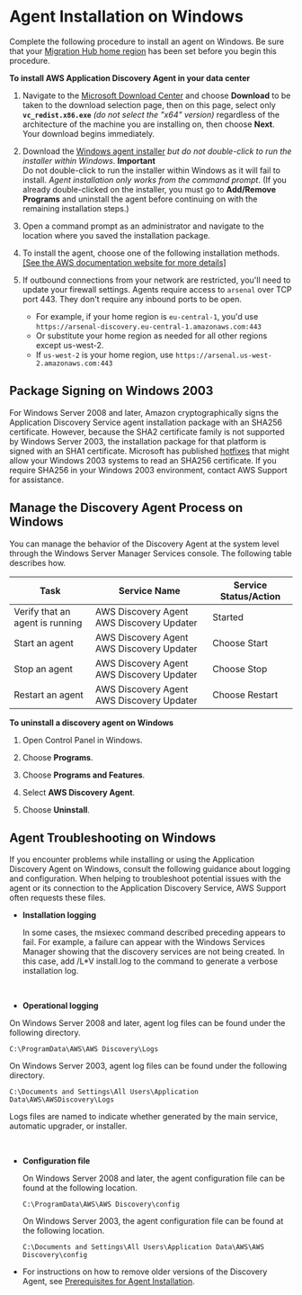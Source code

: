 # Agent Installation on Windows<a name="install_on_windows"></a>

Complete the following procedure to install an agent on Windows\. Be sure that your [Migration Hub home region](https://docs.aws.amazon.com/migrationhub/latest/ug/home-region.html) has been set before you begin this procedure\.<a name="windows_steps"></a>

**To install AWS Application Discovery Agent in your data center**

1. Navigate to the [Microsoft Download Center](https://www.microsoft.com/en-us/download/details.aspx?id=48145) and choose **Download** to be taken to the download selection page, then on this page, select only **`vc_redist.x86.exe`** *\(do not select the "x64" version\)* regardless of the architecture of the machine you are installing on, then choose **Next**\. Your download begins immediately\.

1. Download the [Windows agent installer](https://s3.us-west-2.amazonaws.com/aws-discovery-agent.us-west-2/windows/latest/AWSDiscoveryAgentInstaller.msi) *but do not double\-click to run the installer within Windows*\.
**Important**  
Do not double\-click to run the installer within Windows as it will fail to install\. *Agent installation only works from the command prompt*\. \(If you already double\-clicked on the installer, you must go to **Add/Remove Programs** and uninstall the agent before continuing on with the remaining installation steps\.\)

1. Open a command prompt as an administrator and navigate to the location where you saved the installation package\.

1. To install the agent, choose one of the following installation methods\.    
[\[See the AWS documentation website for more details\]](http://docs.aws.amazon.com/application-discovery/latest/userguide/install_on_windows.html)

1. If outbound connections from your network are restricted, you'll need to update your firewall settings\. Agents require access to `arsenal` over TCP port 443\. They don't require any inbound ports to be open\.
   + For example, if your home region is `eu-central-1`, you'd use `https://arsenal-discovery.eu-central-1.amazonaws.com:443`
   + Or substitute your home region as needed for all other regions except us\-west\-2\.
   + If `us-west-2` is your home region, use `https://arsenal.us-west-2.amazonaws.com:443`

## Package Signing on Windows 2003<a name="win2003"></a>

For Windows Server 2008 and later, Amazon cryptographically signs the Application Discovery Service agent installation package with an SHA256 certificate\. However, because the SHA2 certificate family is not supported by Windows Server 2003, the installation package for that platform is signed with an SHA1 certificate\. Microsoft has published [hotfixes](https://blogs.technet.microsoft.com/pki/2010/09/30/sha2-and-windows/) that might allow your Windows 2003 systems to read an SHA256 certificate\. If you require SHA256 in your Windows 2003 environment, contact AWS Support for assistance\. 

## Manage the Discovery Agent Process on Windows<a name="using_on_windows"></a>

You can manage the behavior of the Discovery Agent at the system level through the Windows Server Manager Services console\. The following table describes how\.


| Task | Service Name | Service Status/Action | 
| --- | --- | --- | 
| Verify that an agent is running |  AWS Discovery Agent AWS Discovery Updater  | Started | 
| Start an agent |  AWS Discovery Agent AWS Discovery Updater  | Choose Start | 
| Stop an agent |  AWS Discovery Agent AWS Discovery Updater  | Choose Stop | 
| Restart an agent |  AWS Discovery Agent AWS Discovery Updater  | Choose Restart | 

**To uninstall a discovery agent on Windows**

1. Open Control Panel in Windows\.

1. Choose **Programs**\.

1. Choose **Programs and Features**\.

1. Select **AWS Discovery Agent**\.

1. Choose **Uninstall**\.

## Agent Troubleshooting on Windows<a name="windows_troubleshooting"></a>

If you encounter problems while installing or using the Application Discovery Agent on Windows, consult the following guidance about logging and configuration\. When helping to troubleshoot potential issues with the agent or its connection to the Application Discovery Service, AWS Support often requests these files\. 
+ **Installation logging** 

  In some cases, the msiexec command described preceding appears to fail\. For example, a failure can appear with the Windows Services Manager showing that the discovery services are not being created\. In this case, add /L\*V install\.log to the command to generate a verbose installation log\.

   
+  **Operational logging** 

  On Windows Server 2008 and later, agent log files can be found under the following directory\.

  ```
  C:\ProgramData\AWS\AWS Discovery\Logs
  ```

  On Windows Server 2003, agent log files can be found under the following directory\.

  ```
  C:\Documents and Settings\All Users\Application Data\AWS\AWSDiscovery\Logs
  ```

  Logs files are named to indicate whether generated by the main service, automatic upgrader, or installer\.

   
+ **Configuration file**

  On Windows Server 2008 and later, the agent configuration file can be found at the following location\.

  ```
  C:\ProgramData\AWS\AWS Discovery\config
  ```

  On Windows Server 2003, the agent configuration file can be found at the following location\.

  ```
  C:\Documents and Settings\All Users\Application Data\AWS\AWS Discovery\config
  ```
+ For instructions on how to remove older versions of the Discovery Agent, see [Prerequisites for Agent Installation](gen-prep-agents.md)\.